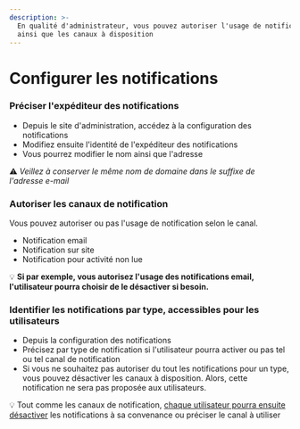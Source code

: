 ```yaml
---
description: >-
  En qualité d'administrateur, vous pouvez autoriser l'usage de notifications
  ainsi que les canaux à disposition
---
```


# Configurer les notifications

### Préciser l'expéditeur des notifications

* Depuis le site d'administration, accédez à la configuration des notifications
* Modifiez ensuite l'identité de l'expéditeur des notifications
* Vous pourrez modifier le nom ainsi que l'adresse

:warning: _Veillez à conserver le même nom de domaine dans le suffixe de l'adresse e-mail_

### Autoriser les canaux de notification

Vous pouvez autoriser ou pas l'usage de notification selon le canal.&#x20;

* Notification email
* Notification sur site
* Notification pour activité non lue

:bulb: **Si par exemple, vous autorisez l'usage des notifications email, l'utilisateur pourra choisir de le désactiver si besoin.**

### Identifier les notifications par type, accessibles pour les utilisateurs

* Depuis la configuration des notifications
* Précisez par type de notification si l'utilisateur pourra activer ou pas tel ou tel canal de notification
* Si vous ne souhaitez pas autoriser du tout les notifications pour un type, vous pouvez désactiver les canaux à disposition. Alors, cette notification ne sera pas proposée aux utilisateurs.

:bulb: Tout comme les canaux de notification, [chaque utilisateur pourra ensuite désactiver](../../documentation-utilisateur/decouvrir-meeds/gerer-ses-notifications.md) les notifications à sa convenance ou préciser le canal à utiliser

